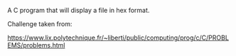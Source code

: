 A C program that will display a file in hex format.

Challenge taken from:

https://www.lix.polytechnique.fr/~liberti/public/computing/prog/c/C/PROBLEMS/problems.html